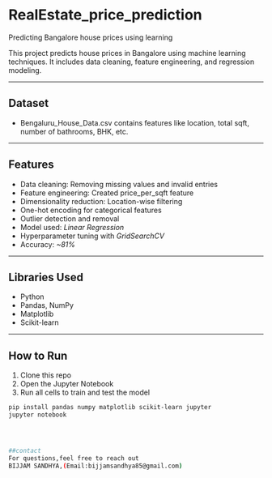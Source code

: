 # RealEstate_price_prediction
Predicting Bangalore house prices using learning

This project predicts house prices in Bangalore using machine learning techniques. It includes data cleaning, feature engineering, and regression modeling.

---

## Dataset
- Bengaluru_House_Data.csv contains features like location, total sqft, number of bathrooms, BHK, etc.

---

## Features
- Data cleaning: Removing missing values and invalid entries
- Feature engineering: Created price_per_sqft feature
- Dimensionality reduction: Location-wise filtering
- One-hot encoding for categorical features
- Outlier detection and removal
- Model used: *Linear Regression*
- Hyperparameter tuning with *GridSearchCV*
- Accuracy: *~81%*

---

## Libraries Used
- Python
- Pandas, NumPy
- Matplotlib
- Scikit-learn

---

## How to Run

1. Clone this repo
2. Open the Jupyter Notebook
3. Run all cells to train and test the model

```bash
pip install pandas numpy matplotlib scikit-learn jupyter
jupyter notebook




##contact
For questions,feel free to reach out
BIJJAM SANDHYA,(Email:bijjamsandhya85@gmail.com)

